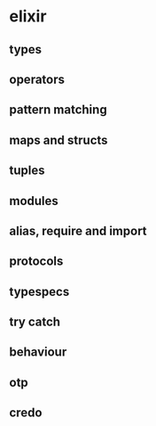 # elixir

## types

## operators

## pattern matching

## maps and structs

## tuples

## modules

## alias, require and import

## protocols

## typespecs

## try catch

## behaviour

## otp

## credo
